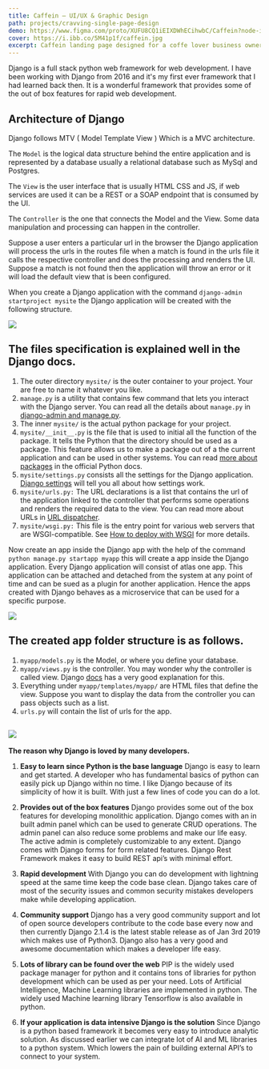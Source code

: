 ```yaml
---
title: Caffein – UI/UX & Graphic Design
path: projects/cravving-single-page-design
demo: https://www.figma.com/proto/XUFU8CQ1iEIXDWhECihwbC/Caffein?node-id=35%3A10&scaling=scale-down-width&page-id=0%3A1&starting-point-node-id=35%3A10
cover: https://i.ibb.co/5M41p1f/caffein.jpg
excerpt: Caffein landing page designed for a coffe lover business owner who wanted to reach out to more customers by having an online presence. Project took a month to finish.
---
```


Django is a full stack python web framework for web development. I have been working with Django from 2016 and it's my first ever framework that I had learned back then. It is a wonderful framework that provides some of the out of box features for rapid web development.

## Architecture of Django

Django follows MTV ( Model Template View ) Which is a MVC architecture.

The `Model` is the logical data structure behind the entire application and is represented by a database usually a relational database such as MySql and Postgres.

The `View` is the user interface that is usually HTML CSS and JS, if web services are used it can be a REST or a SOAP endpoint that is consumed by the UI.

The `Controller` is the one that connects the Model and the View. Some data manipulation and processing can happen in the  controller.

Suppose a user enters a particular url in the browser the Django application will process the urls in the routes file when a match is found in the urls file it calls the respective controller and does the processing and renders the UI. Suppose a match is not found then the application will throw an error or it will load the default view that is been configured.

When you create a Django application with the command `django-admin startproject mysite` the Django application will be created with the following structure.

![](./django-folder.png)

## The files specification is explained well in the Django docs.

1. The outer directory `mysite/` is the outer container to your project. Your are free to name it whatever you like.
2. `manage.py` is a utility that contains few command that lets you interact with the Django server. You can read all the details about `manage.py` in [django-admin and manage.py](https://docs.djangoproject.com/en/2.1/ref/django-admin/).
3. The inner `mysite/` is the actual python package for your project.
4. `mysite/__init__.py` is the file that is used to initial all the function of the package. It tells the Python that the directory should be used as a package. This feature allows us to make a package out of a the current application and can be used in other systems. You can read [more about packages](https://docs.python.org/3/tutorial/modules.html#tut-packages) in the official Python docs.
5. `mysite/settings.py` consists all the settings for the Django application. [Django settings](https://docs.djangoproject.com/en/2.1/topics/settings/) will tell you all about how settings work.
6. `mysite/urls.py:` The URL declarations is a list that contains the url of the application linked to the controller  that performs some operations and renders the required data to the view. You can read more about URLs in [URL dispatcher](https://docs.djangoproject.com/en/2.1/topics/http/urls/).
7. `mysite/wsgi.py:` This file is the entry point for various web servers that are WSGI-compatible. See [How to deploy with WSGI](https://docs.djangoproject.com/en/2.1/howto/deployment/wsgi/) for more details.

Now create an app inside the Django app with the help of the command `python manage.py startapp myapp` this will create a app inside the Django application. Every Django application will consist of atlas one app. This application can be attached and detached from the system at any point of time and can be sued as a plugin for another application. Hence the apps created with Django behaves as a microservice that can be used for a specific purpose.

![](./django-app.png)

## The created app folder structure is as follows.

1. `myapp/models.py` is the Model, or where you define your database.
2. `myapp/views.py` is the controller. You may wonder why the controller is called view. Django [docs](https://docs.djangoproject.com/en/1.11/faq/general/#django-appears-to-be-a-mvc-framework-but-you-call-the-controller-the-view-and-the-view-the-template-how-come-you-don-t-use-the-standard-names) has a very good explanation for this.
3. Everything under `myapp/templates/myapp/` are HTML files that define the view. Suppose you want to display the data from the controller you can pass objects such as a list.
4. `urls.py` will contain the list of urls for the app.

![](./django-files.png)
--
**The reason why Django is loved by many developers.**

1. **Easy to learn since Python is the base language** Django is easy to learn and get started. A developer who has fundamental basics of python can easily pick up Django within no time. I like Django because of its simplicity of how it is built. With just a few lines of code you can do a lot.

2. **Provides out of the box features** Django provides some out of the box features for developing monolithic application. Django comes with an in built admin panel which can be used to generate CRUD operations. The admin panel can also reduce some problems and make our life easy. The active admin is completely customizable to any extent. Django comes with Django forms for form related features. Django Rest Framework makes it easy to build REST api’s with minimal effort.

3. **Rapid development** With Django you can do development with lightning speed at the same time keep the code base clean. Django takes care of most of the security issues and common security mistakes developers make while developing application.

4. **Community support** Django has a very good community support and lot of open source developers contribute to the code base every now and then currently Django 2.1.4 is the latest stable release as of Jan 3rd 2019 which makes use of Python3. Django also has a very good and awesome documentation which makes a developer life easy.

5. **Lots of library can be found over the web** PIP is the widely used package manager for python and it contains tons of libraries for python development which can be used as per your need. Lots of Artificial Intelligence, Machine Learning libraries are implemented in python. The widely used Machine learning library Tensorflow is also available in python.

6. **If your application is data intensive Django is the solution** Since Django is a python based framework it becomes very easy to introduce analytic solution. As discussed earlier we can integrate lot of AI and ML libraries to a python system. Which lowers the pain of building external API’s to connect to your system.